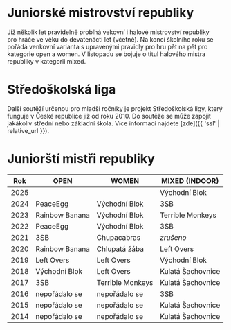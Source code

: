 # Juniorské mistrovství republiky

Již několik let pravidelně probíhá vekovní i halové mistrovství republiky pro&nbsp;hráče ve věku do devatenácti let (včetně). Na konci školního roku se pořádá venkovní varianta s upravenými pravidly pro hru pět na pět pro kategorie open a women. V listopadu se bojuje o titul halového mistra republiky v&nbsp;kategorii mixed.

# Středoškolská liga

Další soutěží určenou pro mladší ročníky je projekt Středoškolská ligy, který funguje v České republice již od roku 2010. Do soutěže se může zapojit jakákoliv střední nebo základní škola. Více informací najdete [zde]({{ 'ssl' | relative_url }}).

# Juniorští mistři republiky

| Rok  | OPEN           | WOMEN            | MIXED (INDOOR)    |
| ---- | -------------- | ---------------- | ----------------- |
| 2025 |                |                  | Východní Blok   |
| 2024 | PeaceEgg       | Východní Blok    | 3SB               |
| 2023 | Rainbow Banana | Východní Blok    | Terrible Monkeys  |
| 2022 | PeaceEgg       | Východní Blok    | 3SB               |
| 2021 | 3SB            | Chupacabras      | *zrušeno*         |
| 2020 | Rainbow Banana | Chlupatá žába    | Left Overs        |
| 2019 | Left Overs     | Left Overs       | Východní Blok     |
| 2018 | Východní Blok  | Left Overs       | Kulatá Šachovnice |
| 2017 | 3SB            | Terrible Monkeys | Kulatá Šachovnice |
| 2016 | nepořádalo se  | nepořádalo se    | 3SB               |
| 2015 | nepořádalo se  | nepořádalo se    | Kulatá Šachovnice |
| 2014 | nepořádalo se  | nepořádalo se    | Kulatá Šachovnice |
